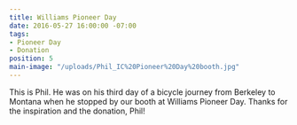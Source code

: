 ```yaml
---
title: Williams Pioneer Day
date: 2016-05-27 16:00:00 -07:00
tags:
- Pioneer Day
- Donation
position: 5
main-image: "/uploads/Phil_IC%20Pioneer%20Day%20booth.jpg"
---
```


This is Phil. He was on his third day of a bicycle journey from Berkeley to Montana when he stopped by our booth at Williams Pioneer Day. Thanks for the inspiration and the donation, Phil!